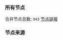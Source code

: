 ### 所有节点
合并节点总数: `943`
[节点链接](https://raw.githubusercontent.com/rzhy1/11/master/sub/sub_merge_base64.txt)

### 节点来源
